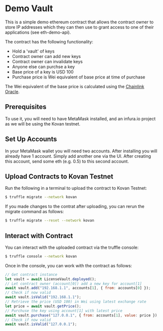 # Demo Vault #

This is a simple demo ethereum contract that allows the contract owner to store
IP addresses which they can then use to grant access to one of their applications
(see eth-demo-api).

The contract has the following functionality:
* Hold a 'vault' of keys
* Contract owner can add new keys
* Contract owner can invalidate keys
* Anyone else can purchse a key
* Base price of a key is USD 100
* Purchase price is Wei equivalent of base price at time of purchase

The Wei equivalent of the base price is calculated using the [Chainlink Oracle](https://data.chain.link/). 

## Prerequisites ##

To use it, you will need to have MetaMask installed, and an infura.io project as
we will be using the Kovan testnet.

## Set Up Accounts ##

In your MetaMask wallet you will need two accounts. After installing you will
already have 1 account. Simply add another one via the UI. After creating this
account, send some eth (e.g. 0.5) to this second account.

## Upload Contracts to Kovan Testnet ##

Run the following in a terminal to upload the contract to Kovan Testnet:
```bash
$ truffle migrate --network kovan
```

If you made changes to the contrat after uploading, you can rerun the migrate
command as follows:
```bash
$ truffle migrate --reset --network kovan
```

## Interact with Contract ##

You can interact with the uploaded contract via the truffle console:
```bash
$ truffle console --network kovan
```

Once in the console, you can work with the contract as follows:
```js
// Get contract instance
let vault = await LicenseVault.deployed();
// Let contract owner (account[0]) add a new key for account[1]
await vault.add("192.168.1.1", accounts[1], { from: accounts[0] });
// Check if now valid
await vault.isValid("192.168.1.1");
// Retrieve the price (USD 100) in Wei using latest exchange rate
let price = await vault.getPrice();
// Purchuse the key using account[1] with latest price
await vault.purchase("127.0.0.1", { from: accounts[1], value: price });
// Check if now valid
await vault.isValid("127.0.0.1");
```
